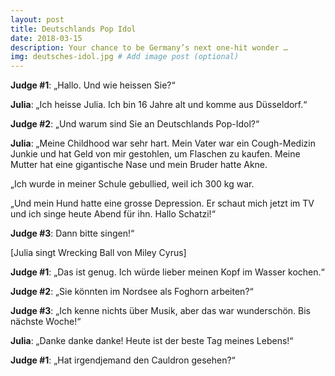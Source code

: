 ```yaml
---
layout: post
title: Deutschlands Pop Idol
date: 2018-03-15
description: Your chance to be Germany’s next one-hit wonder …
img: deutsches-idol.jpg # Add image post (optional)
---
```


**Judge #1**: „Hallo. Und wie heissen Sie?“

**Julia**: „Ich heisse Julia. Ich bin 16 Jahre alt und komme aus Düsseldorf.“

**Judge #2**: „Und warum sind Sie an Deutschlands Pop-Idol?“

**Julia**: „Meine Childhood war sehr hart. Mein Vater war ein Cough-Medizin Junkie und hat Geld von mir gestohlen, um Flaschen zu kaufen. Meine Mutter hat eine gigantische Nase und mein Bruder hatte Akne.

„Ich wurde in meiner Schule gebullied, weil ich 300 kg war.

„Und mein Hund hatte eine grosse Depression. Er schaut mich jetzt im TV und ich singe heute Abend für ihn. Hallo Schatzi!“

**Judge #3**: Dann bitte singen!“

[Julia singt Wrecking Ball von Miley Cyrus]

**Judge #1**: „Das ist genug. Ich würde lieber meinen Kopf im Wasser kochen.“

**Judge #2**: „Sie könnten im Nordsee als Foghorn arbeiten?“

**Judge #3**: „Ich kenne nichts über Musik, aber das war wunderschön. Bis nächste Woche!“

**Julia**: „Danke danke danke! Heute ist der beste Tag meines Lebens!“

**Judge #1**: „Hat irgendjemand den Cauldron gesehen?“







